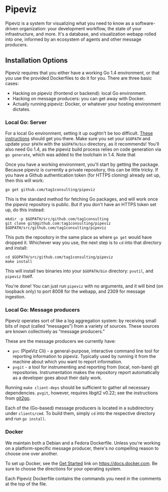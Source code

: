 # Pipeviz

Pipeviz is a system for visualizing what you need to know as a software-driven organization: your development workflow, the state of your infrastructure, and more. It's a database, and visualization webapp rolled into one, informed by an ecosystem of agents and other message producers.

## Installation Options

Pipeviz requires that you either have a working Go 1.4 environment, or that you use the provided Dockerfiles to do it for you. There are three basic cases:

* Hacking on pipeviz (frontend or backend): local Go environment.
* Hacking on message producers: you can get away with Docker.
* Actually running pipeviz: Docker, or whatever your hosting environment dictates.

### Local Go: Server

For a local Go environment, setting it up oughtn't be too difficult. [These instructions](http://www.golangbootcamp.com/book/get_setup) should get you there. Make sure you set your `$GOPATH` and update your `$PATH` with the `$GOPATH/bin` directory, as it recommends! You'll also need Go 1.4, as the pipeviz build process relies on code generation via `go generate`, which was added to the toolchain in 1.4. Note that 

Once you have a working environment, you'll start by getting the package. Because pipeviz is currently a private repository, this can be little tricky. If you have a Github authentication token (for HTTPS cloning) already set up, then this will work:

```
go get github.com/tag1consulting/pipeviz
```

This is the standard method for fetching Go packages, and will work once the pipeviz repository is public. But if you don't have an HTTPS token set up, do this instead:

```
mkdir -p $GOPATH/src/github.com/tag1consulting
git clone git@github.com:tag1consulting/pipeviz $GOPATH/src/github.com/tag1consulting/pipeviz
```

This puts the repository in the same place as where `go get` would have dropped it. Whichever way you use, the next step is to `cd` into that directory and install:

```
cd $GOPATH/src/github.com/tag1consulting/pipeviz
make install
```

This will install two binaries into your `$GOPATH/bin` directory: `pvutil`, and `pipeviz` itself.

You're done! You can just run `pipeviz` with no arguments, and it will bind (on loopback only) to port 8008 for the webapp, and 2309 for message ingestion.

### Local Go: Message producers

Pipeviz operates sort of like a log aggregation system: by receiving small bits of input (called “messages”) from a variety of sources. These sources are known collectively as “message producers.”

These are the message producers we currently have:

* `pvc` (PipeViz Cli) - a general-purpose, interactive command line tool for reporting information to pipeviz. Typically used by running it from the machine about which you want to report information.
* `pvgit` - a tool for instrumenting and reporting from (local, non-bare) git repositories. Instrumentation makes the repository report automatically as a developer goes about their daily work.

Running `make client-deps` should be sufficient to gather all necessary dependencies. `pvgit`, however, requires libgit2 v0.22; see the instructions from [git2go](https://github.com/libgit2/git2go#installing).

Each of the (Go-based) message producers is located in a subdirectory under `clients/cmd`. To build them, simply `cd` into the respective directory and run `go install`.

### Docker

We maintain both a Debian and a Fedora Dockerfile. Unless you're working on a platform-specific message producer, there's no compelling reason to choose one over another.

To set up Docker, see the [Get Started](https://docs.docker.com/mac/started/) link on https://docs.docker.com. Be sure to choose the directions for your operating system.

Each Pipeviz Dockerfile contains the commands you need in the comments at the top of the file.

